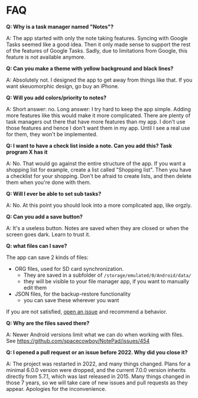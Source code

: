 # FAQ

**Q: Why is a task manager named "Notes"?**

A: The app started with only the note taking features. Syncing with Google Tasks seemed like a good
idea. Then it only made sense to support the rest of the features of Google Tasks. Sadly, due to
limitations from Google, this feature is not available anymore.

**Q: Can you make a theme with yellow background and black lines?**

A: Absolutely not. I designed the app to get away from things like that. If you want skeuomorphic
design, go buy an iPhone.

**Q: Will you add colors/priority to notes?**

A: Short answer: no. Long answer: I try hard to keep the app simple. Adding more features like this
would make it more complicated. There are plenty of task managers out there that have more features
than my app. I don't use those features and hence I don't want them in my app. Until I see a real
use for them, they won't be implemented.

**Q: I want to have a check list inside a note. Can you add this? Task program X has it**

A: No. That would go against the entire structure of the app. If you want a shopping list for
example, create a list called "Shopping list". Then you have a checklist for your shopping. Don't be
afraid to create lists, and then delete them when you're done with them.

**Q: Will I ever be able to set sub tasks?**

A: No. At this point you should look into a more complicated app, like orgzly.

**Q: Can you add a save button?**

A: It's a useless button. Notes are saved when they are closed or when the screen goes dark. Learn
to trust it.

**Q: what files can I save?**

The app can save 2 kinds of files:

* ORG files, used for SD card synchronization. 
  * They are saved in a subfolder of `/storage/emulated/0/Android/data/`
  * they will be visible to your file manager app, if you want to manually edit them
* JSON files, for the backup-restore functionality
  * you can save these wherever you want

If you are not satisfied, [open an issue](https://github.com/spacecowboy/NotePad/issues/new/choose)
and recommend a behavior.

**Q: Why are the files saved there?**

A: Newer Android versions limit what we can do when working with files. See https://github.com/spacecowboy/NotePad/issues/454

**Q: I opened a pull request or an issue before 2022. Why did you close it?**

A: The project was restarted in 2022, and many things changed. Plans for a minimal 
6.0.0 version were dropped, and the current 7.0.0 version inherits directly from 5.7.1, which
was last released in 2015. Many things changed in those 7 years, so we will take care of new
issues and pull requests as they appear. Apologies for the inconvenience.
